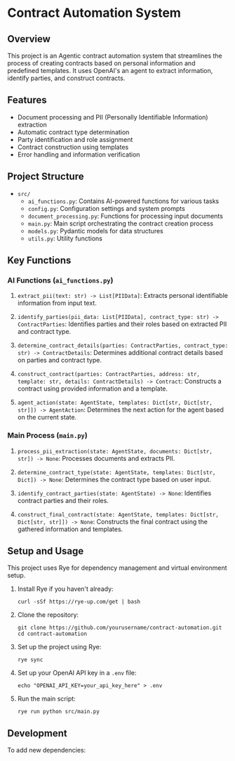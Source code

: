 # Contract Automation System

## Overview

This project is an Agentic contract automation system that streamlines the process of creating contracts based on personal information and predefined templates. It uses OpenAI's an agent to extract information, identify parties, and construct contracts.

## Features

- Document processing and PII (Personally Identifiable Information) extraction
- Automatic contract type determination
- Party identification and role assignment
- Contract construction using templates
- Error handling and information verification

## Project Structure

- `src/`
  - `ai_functions.py`: Contains AI-powered functions for various tasks
  - `config.py`: Configuration settings and system prompts
  - `document_processing.py`: Functions for processing input documents
  - `main.py`: Main script orchestrating the contract creation process
  - `models.py`: Pydantic models for data structures
  - `utils.py`: Utility functions

## Key Functions

### AI Functions (`ai_functions.py`)

1. `extract_pii(text: str) -> List[PIIData]`:
   Extracts personal identifiable information from input text.

2. `identify_parties(pii_data: List[PIIData], contract_type: str) -> ContractParties`:
   Identifies parties and their roles based on extracted PII and contract type.

3. `determine_contract_details(parties: ContractParties, contract_type: str) -> ContractDetails`:
   Determines additional contract details based on parties and contract type.

4. `construct_contract(parties: ContractParties, address: str, template: str, details: ContractDetails) -> Contract`:
   Constructs a contract using provided information and a template.

5. `agent_action(state: AgentState, templates: Dict[str, Dict[str, str]]) -> AgentAction`:
   Determines the next action for the agent based on the current state.

### Main Process (`main.py`)

1. `process_pii_extraction(state: AgentState, documents: Dict[str, str]) -> None`:
   Processes documents and extracts PII.

2. `determine_contract_type(state: AgentState, templates: Dict[str, Dict]) -> None`:
   Determines the contract type based on user input.

3. `identify_contract_parties(state: AgentState) -> None`:
   Identifies contract parties and their roles.

4. `construct_final_contract(state: AgentState, templates: Dict[str, Dict[str, str]]) -> None`:
   Constructs the final contract using the gathered information and templates.

## Setup and Usage

This project uses Rye for dependency management and virtual environment setup.

1. Install Rye if you haven't already:
   ```
   curl -sSf https://rye-up.com/get | bash
   ```

2. Clone the repository:
   ```
   git clone https://github.com/yourusername/contract-automation.git
   cd contract-automation
   ```

3. Set up the project using Rye:
   ```
   rye sync
   ```

4. Set up your OpenAI API key in a `.env` file:
   ```
   echo "OPENAI_API_KEY=your_api_key_here" > .env
   ```

5. Run the main script:
   ```
   rye run python src/main.py
   ```

## Development

To add new dependencies:
